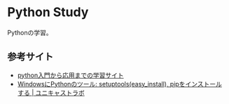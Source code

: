 Python Study
==================

Pythonの学習。

## 参考サイト

- [python入門から応用までの学習サイト](http://www.python-izm.com/)
- [WindowsにPythonのツール: setuptools(easy_install), pipをインストールする | ユニキャストラボ](http://lab.unicast.ne.jp/2013/11/15/install-python-setuptools-easy_install-and-pip-on-windows/)

